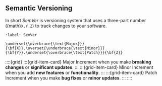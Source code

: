 ## Semantic Versioning

In short *SemVer* is versioning system that uses a three-part number ({math}`X.Y.Z`) to track changes to your software.

```{math}
:label: SemVer

\underset{\overbrace{\text{Major}}}{\bf{X}}.\overset{\underbrace{\text{Minor}}}{\bf{Y}}.\underset{\overbrace{\text{Patch}}}{\bf{Z}}
```

::::{grid}
:::{grid-item-card} Major
Increment when you make **breaking changes** or **significant updates**.
:::
:::{grid-item-card} Minor
Increment when you add **new features** or **functionality**.
:::
:::{grid-item-card} Patch
Increment when you make **bug fixes** or **minor updates**.
:::
::::
